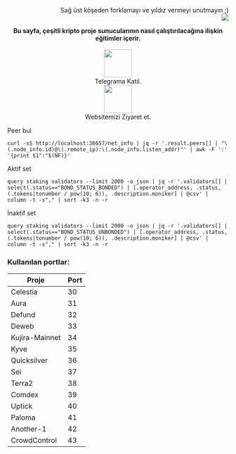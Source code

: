  <p style="font-size:14px" align="right">
Sağ üst köşeden forklamayı ve yıldız vermeyi unutmayın ;) <br> <img src="https://i.hizliresim.com/njbmdlb.png"/></p>
<p style="font-size:14px" align="center">
<b>Bu sayfa, çeşitli kripto proje sunucularının nasıl çalıştırılacağına ilişkin eğitimler içerir. </b><br><br>
<a href="https://t.me/nodeistt" target="_blank"><img src="https://github.com/Nodeist/Testnet_Kurulumlar/blob/fee87fe32609c1704206721b9fb16e4c5de75a96/telegramlogo.png" width="64"/></a> <br>Telegrama Katıl. <br>
<a href="https://nodeist.net/" target="_blank"><img src="https://raw.githubusercontent.com/Nodeist/Testnet_Kurulumlar/main/logo.png" width="64"/></a> <br>Websitemizi Ziyaret et. 
</p>

Peer bul
```
curl -sS http://localhost:36657/net_info | jq -r '.result.peers[] | "\(.node_info.id)@\(.remote_ip):\(.node_info.listen_addr)"' | awk -F ':' '{print $1":"$(NF)}'
```

Aktif set
```
query staking validators --limit 2000 -o json | jq -r '.validators[] | select(.status=="BOND_STATUS_BONDED") | [.operator_address, .status, (.tokens|tonumber / pow(10; 6)), .description.moniker] | @csv' | column -t -s"," | sort -k3 -n -r
```

İnaktif set
```
query staking validators --limit 2000 -o json | jq -r '.validators[] | select(.status=="BOND_STATUS_UNBONDED") | [.operator_address, .status, (.tokens|tonumber / pow(10; 6)), .description.moniker] | @csv' | column -t -s"," | sort -k3 -n -r
```

### Kullanılan portlar: 

| Proje | Port          |
| --------------- | ---------- |
| Celestia        |   30       |
| Aura            |   31       |
| Defund          |   32       |
| Deweb           |   33       |
| Kujira-Mainnet  |   34       |
| Kyve            |   35       |
| Quicksilver     |   36       |
| Sei             |   37       |
| Terra2          |   38       |
| Comdex          |   39       |
| Uptick          |   40       |
| Paloma          |   41       |
| Another-1       |   42       |
| CrowdControl    |   43       |
